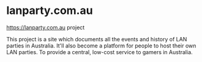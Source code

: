 # lanparty.com.au
https://lanparty.com.au project

This project is a site which documents all the events and history of LAN parties in Australia.
It'll also become a platform for people to host their own LAN parties. To provide a central, low-cost
service to gamers in Australia.
